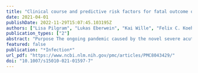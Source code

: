 ```yaml
---
title: "Clinical course and predictive risk factors for fatal outcome of SARS-CoV-2 infection in patients with chronic kidney disease"
date: 2021-04-01
publishDate: 2022-11-29T15:07:45.103195Z
authors: ["Lisa Pilgram", "Lukas Eberwein", "Kai Wille", "Felix C. Koehler", "Melanie Stecher", "Siegbert Rieg", "Jan T. Kielstein", "Carolin E. M. Jakob", "Maria Rüthrich", "Volker Burst", "Fabian Prasser", "Stefan Borgmann", "Roman-Ulrich Müller", "Julia Lanznaster", "Nora Isberner", "Lukas Tometten", "Sebastian Dolff"]
publication_types: ["2"]
abstract: "Purpose The ongoing pandemic caused by the novel severe acute respiratory coronavirus 2 (SARS-CoV-2) has stressed health systems worldwide. Patients with chronic kidney disease (CKD) seem to be more prone to a severe course of coronavirus disease (COVID-19) due to comorbidities and an altered immune system. The study’s aim was to identify factors predicting mortality among SARS-CoV-2-infected patients with CKD.  Methods We analyzed 2817 SARS-CoV-2-infected patients enrolled in the Lean European Open Survey on SARS-CoV-2-infected patients and identified 426 patients with pre-existing CKD. Group comparisons were performed via Chi-squared test. Using univariate and multivariable logistic regression, predictive factors for mortality were identified.  Results Comparative analyses to patients without CKD revealed a higher mortality (140/426, 32.9% versus 354/2391, 14.8%). Higher age could be confirmed as a demographic predictor for mortality in CKD patients (textgreater 85 years compared to 15–65 years, adjusted odds ratio (aOR) 6.49, 95% CI 1.27–33.20, p = 0.025). We further identified markedly elevated lactate dehydrogenase (textgreater 2 × upper limit of normal, aOR 23.21, 95% CI 3.66–147.11, p textless 0.001), thrombocytopenia (textless 120,000/µl, aOR 11.66, 95% CI 2.49–54.70, p = 0.002), anemia (Hb textless 10 g/dl, aOR 3.21, 95% CI 1.17–8.82, p = 0.024), and C-reactive protein (≥ 30 mg/l, aOR 3.44, 95% CI 1.13–10.45, p = 0.029) as predictors, while renal replacement therapy was not related to mortality (aOR 1.15, 95% CI 0.68–1.93, p = 0.611).  Conclusion The identified predictors include routinely measured and universally available parameters. Their assessment might facilitate risk stratification in this highly vulnerable cohort as early as at initial medical evaluation for SARS-CoV-2.  Supplementary Information The online version contains supplementary material available at 10.1007/s15010-021-01597-7."
featured: false
publication: "*Infection*"
url_pdf: "https://www.ncbi.nlm.nih.gov/pmc/articles/PMC8043429/"
doi: "10.1007/s15010-021-01597-7"
---
```


